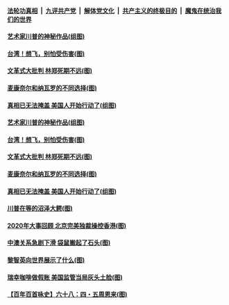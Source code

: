 

####  [法轮功真相](../../../../basic/blob/master/README.md?t=12201302) &nbsp;|&nbsp; [九评共产党](../../../../9ping.md/blob/master/README.md?t=12201302) &nbsp;|&nbsp; [解体党文化](../../../../jtdwh.md/blob/master/README.md?t=12201302)  &nbsp;|&nbsp; [共产主义的终极目的](../../../../gczydzjmd.md/blob/master/README.md?t=12201302) &nbsp;|&nbsp; [魔鬼在统治我们的世界](../../../../mgztzwmdsj.md/blob/master/README.md?t=12201302) 

#### [艺术家川普的神秘作品(组图)](../pages/p4/954968.md?t=12201302) 

#### [台湾！想飞，别怕受伤害(图)](../pages/p4/956438.md?t=12201302) 

#### [文革式大批判 林郑死期不远(图)](../pages/p4/956414.md?t=12201302) 

#### [麦康奈尔和纳瓦罗的不同选择(图)](../pages/p4/956415.md?t=12201302) 

#### [真相已无法掩盖 美国人开始行动了(组图)](../pages/p4/956396.md?t=12201302) 


#### [艺术家川普的神秘作品(组图)](../pages/p4/954968.md?t=12201302) 

#### [台湾！想飞，别怕受伤害(图)](../pages/p4/956438.md?t=12201302) 

#### [文革式大批判 林郑死期不远(图)](../pages/p4/956414.md?t=12201302) 

#### [麦康奈尔和纳瓦罗的不同选择(图)](../pages/p4/956415.md?t=12201302) 

#### [真相已无法掩盖 美国人开始行动了(组图)](../pages/p4/956396.md?t=12201302) 

#### [川普在等的沼泽大鳄(图)](../pages/p4/956412.md?t=12201302) 





#### [2020年大事回顾 北京完美独裁操控香港(图)](../pages/p4/956317.md?t=12201302) 

#### [中澳关系急剧下滑 袋鼠搬起了石头(图)](../pages/p4/956314.md?t=12201302) 

#### [黎智英向世界展示了什么(图)](../pages/p4/956312.md?t=12201302) 

#### [瑞幸咖啡做假账 美国监管当局灰头土脸(图)](../pages/p4/956310.md?t=12201302) 





#### [【百年百首咏史】六十八：四・五周恩来(图)](../pages/p4/956258.md?t=12201302) 


